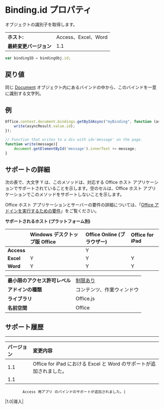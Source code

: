 
# <a name="binding.id-property"></a>Binding.id プロパティ
オブジェクトの識別子を取得します。

|||
|:-----|:-----|
|**ホスト:**|Access、Excel、Word|
|**最終変更バージョン**|1.1|

```js
var bindingID = bindingObj.id;
```


## <a name="return-value"></a>戻り値

同じ [Document](../../reference/shared/document.md) オブジェクト内にあるバインドの中から、このバインドを一意に識別する文字列。


## <a name="example"></a>例




```js
Office.context.document.bindings.getByIdAsync("myBinding", function (asyncResult) {
    write(asyncResult.value.id);
});

// Function that writes to a div with id='message' on the page.
function write(message){
    document.getElementById('message').innerText += message; 
}
```




## <a name="support-details"></a>サポートの詳細


次の表で、大文字 Y は、このメソッドは、対応する Office ホスト アプリケーションでサポートされていることを示します。空のセルは、Office ホスト アプリケーションでこのメソッドをサポートしないことを示します。

Office ホスト アプリケーションとサーバーの要件の詳細については、「[Office アドインを実行するための要件](../../docs/overview/requirements-for-running-office-add-ins.md)」をご覧ください。


**サポートされるホスト (プラットフォーム別)**


||**Windows デスクトップ版 Office**|**Office Online (ブラウザー)**|**Office for iPad**|
|:-----|:-----|:-----|:-----|
|**Access**||Y||
|**Excel**|Y|Y|Y|
|**Word**|Y|Y|Y|

|||
|:-----|:-----|
|**最小限のアクセス許可レベル**|[制限あり](../../docs/develop/requesting-permissions-for-api-use-in-content-and-task-pane-add-ins.md)|
|**アドインの種類**|コンテンツ、作業ウィンドウ|
|**ライブラリ**|Office.js|
|**名前空間**|Office|

## <a name="support-history"></a>サポート履歴





****


|**バージョン**|**変更内容**|
|:-----|:-----|
|1.1|Office for iPad における Excel と Word のサポートが追加されました。|
|1.1|
            Access 用アプリ のバインドのサポートが追加されました。|
|1.0|導入|
